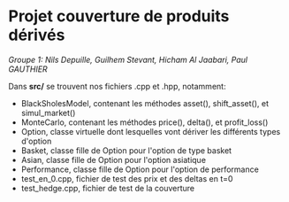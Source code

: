 # Projet couverture de produits dérivés

_Groupe 1: Nils Depuille, Guilhem Stevant, Hicham Al Jaabari, Paul GAUTHIER_

Dans **src/** se trouvent nos fichiers .cpp et .hpp, notamment:

-   BlackSholesModel, contenant les méthodes asset(), shift_asset(), et simul_market()
-   MonteCarlo, contenant les méthodes price(), delta(), et profit_loss()
-   Option, classe virtuelle dont lesquelles vont dériver les différents types d'option
-   Basket, classe fille de Option pour l'option de type basket
-   Asian, classe fille de Option pour l'option asiatique
-   Performance, classe fille de Option pour l'option de performance
-   test_en_0.cpp, fichier de test des prix et des deltas en t=0
-   test_hedge.cpp, fichier de test de la couverture
